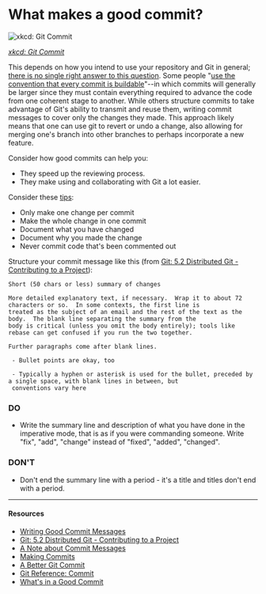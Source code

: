 # What makes a good commit?

![xkcd: Git Commit](http://imgs.xkcd.com/comics/git_commit.png)

_[xkcd: Git Commit](http://xkcd.com/1296/)_


This depends on how you intend to use your repository and Git in general; [there is no single right answer to this question](http://chimera.labs.oreilly.com/books/1230000000561/ch03.html#_what_makes_a_good_commit).  Some people "[use the convention that every commit is buildable](http://chimera.labs.oreilly.com/books/1230000000561/ch03.html#_what_makes_a_good_commit)"--in which commits will generally be larger since they must contain everything required to advance the code from one coherent stage to another.  While others structure commits to take advantage of Git's ability to transmit and reuse them, writing commit messages to cover only the changes they made.   This approach likely means that one can use git to revert or undo a change, also allowing for merging one's branch into other branches to perhaps incorporate a new feature.

Consider how good commits can help you:

- They speed up the reviewing process.
- They make using and collaborating with Git a lot easier.

Consider these [tips](http://dev.solita.fi/2013/07/04/whats-in-a-good-commit.html):

- Only make one change per commit
- Make the whole change in one commit
- Document what you have changed
- Document why you made the change
- Never commit code that's been commented out

Structure your commit message like this (from [Git: 5.2 Distributed Git - Contributing to a Project](http://git-scm.com/book/ch5-2.html)):

```
Short (50 chars or less) summary of changes

More detailed explanatory text, if necessary.  Wrap it to about 72 characters or so.  In some contexts, the first line is
treated as the subject of an email and the rest of the text as the body.  The blank line separating the summary from the 
body is critical (unless you omit the body entirely); tools like rebase can get confused if you run the two together.

Further paragraphs come after blank lines.

 - Bullet points are okay, too

 - Typically a hyphen or asterisk is used for the bullet, preceded by a single space, with blank lines in between, but 
 conventions vary here
```

### DO
- Write the summary line and description of what you have done in the imperative mode, that is as if you were commanding someone. Write "fix", "add", "change" instead of "fixed", "added", "changed".


### DON'T
- Don't end the summary line with a period - it's a title and titles don't end with a period.


- - - 



#### Resources

- [Writing Good Commit Messages](https://github.com/erlang/otp/wiki/Writing-good-commit-messages)
- [Git: 5.2 Distributed Git - Contributing to a Project](http://git-scm.com/book/ch5-2.html)
- [A Note about Commit Messages](http://tbaggery.com/2008/04/19/a-note-about-git-commit-messages.html)
- [Making Commits](http://chimera.labs.oreilly.com/books/1230000000561/ch03.html#commit-messages)
- [A Better Git Commit](http://web-design-weekly.com/2013/09/01/a-better-git-commit/)
- [Git Reference: Commit](http://gitref.org/basic/#commit)
- [What's in a Good Commit](http://dev.solita.fi/2013/07/04/whats-in-a-good-commit.html)
